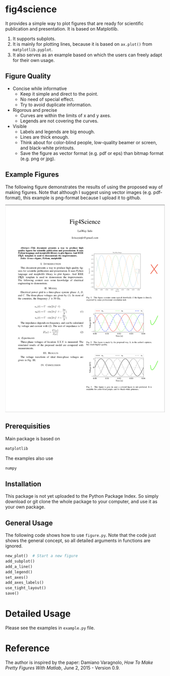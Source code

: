 # fig4science
It provides a simple way to plot figures that are ready for scientific publication and presentation. It is based on Matplotlib.

1. It supports subplots.
2. It is mainly for plotting lines, because it is based on `ax.plot()` from `matplotlib.pyplot`.
3. It also serves as an example based on which the users can freely adapt for their own usage.

## Figure Quality

* Concise while informative
    * Keep it simple and direct to the point.
    * No need of special effect.
    * Try to avoid duplicate information.
* Rigorous and precise
    * Curves are within the limits of x and y axes.
    * Legends are not covering the curves.
* Visible
    * Labels and legends are big enough.
    * Lines are thick enough.
    * Think about for color-blind people, low-quality beamer or screen, and black-white printouts.
    * Save the figure as vector format (e.g. pdf or eps) than bitmap format (e.g. png or jpg).
    
## Example Figures
The following figure demonstrates the results of using the proposed way of making figures. Note that although I suggest using vector images (e.g. pdf-format), this example is png-format because I upload it to github.

<img src="https://github.com/leiway-info/fig4science/blob/example_images/screenshots/paper.png" width="800"/>

## Prerequisities
Main package is based on 
```python
matplotlib
```

The examples also use
```python
numpy
```


## Installation
This package is not yet uploaded to the Python Package Index. So simply download or git clone the whole package to your computer,
and use it as your own package. 


## General Usage
The following code shows how to use `figure.py`. Note that the code just shows the general concept, so all detailed arguments in functions are ignored.
```python
new_plot()  # Start a new figure
add_subplot()
add_a_line()
add_legend()
set_axes()
add_axes_labels()
use_tight_layout()
save()
```

# Detailed Usage
Please see the examples in `example.py` file.

# Reference
The author is inspired by the paper: Damiano Varagnolo, _How To Make Pretty Figures With Matlab_, June 2, 2015 - Version 0.9.
